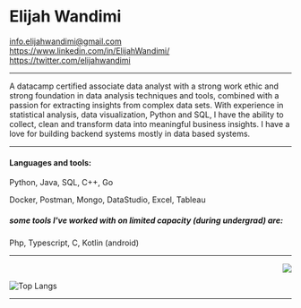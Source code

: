 # Elijah Wandimi
 info.elijahwandimi@gmail.com<br>
 https://www.linkedin.com/in/ElijahWandimi/<br>
 https://twitter.com/elijahwandimi
 
---

A datacamp certified associate data analyst with a strong work ethic and strong foundation in data analysis
techniques and tools, combined with a passion for extracting insights from complex data sets. With experience in
statistical analysis, data visualization, Python and SQL, I have the ability to collect, clean and transform data into
meaningful business insights.
I have a love for building backend systems mostly in data based systems.
 
---

#### Languages and tools:
Python, Java, SQL, C++, Go

Docker, Postman, Mongo, DataStudio, Excel, Tableau

##### some tools I've worked with on limited capacity (during undergrad) are: 
Php, Typescript, C, Kotlin (android)

---

<img align="right" src="https://github-readme-stats.vercel.app/api?username=ElijahWandimi&hide_border=true&show_icons=true&theme=radical&bg_color=00000000">
<br/>
 
 ![Top Langs](https://github-readme-stats.vercel.app/api/top-langs/?username=ElijahWandimi&layout=compact&hide_border=true&show_icons=true&theme=radical&bg_color=00000000)
 
 ---


<!-- [![Top Langs](https://github-readme-stats.vercel.app/api/top-langs/?username=ElijahWandimi&layout=compact&theme=tokyonight)]()<br> -->

<!---
ElijahWandimi/ElijahWandimi is a ✨ special ✨ repository because its `README.md` (this file) appears on your GitHub profile.
You can click the Preview link to take a look at your changes.
 [![LinkedIn](https://img.shields.io/badge/LinkedIn-%230077B5.svg?logo=linkedin&logoColor=white)](https://www.linkedin.com/in/ElijahWandimi/) [![Twitter](https://img.shields.io/badge/Twitter-%231DA1F2.svg?logo=Twitter&logoColor=white)](https://twitter.com/elijahwandimi) 
--->

